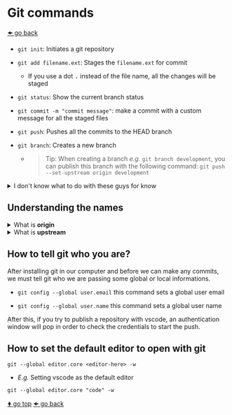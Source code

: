 # Git commands

[🠜 go back](../readme.md)

- `git init`: Initiates a git repository

- `git add filename.ext`: Stages the `filename.ext` for commit
  - If you use a dot <kbd>.</kbd> instead of the file name, all the changes will be staged

- `git status`: Show the current branch status

- `git commit -m "commit message"`: make a commit with a custom message for all the staged files

- `git push`: Pushes all the commits to the HEAD branch

- `git branch`: Creates a new branch

  - > Tip: When creating a branch _e.g._ `git branch development`, you can publish this branch with the following command: `git push --set-upstream origin development`



<details>
<summary>I don't know what to do with these guys for know</summary>
`git remote -v`<br>
`git remote add`<br>
`git remote remove`
</details>

## Understanding the names

<details>
<summary>What is <b>origin</b></summary>
Origin is an alias for the remote repository that the project was originally cloned from.
</details>

<details>
<summary>What is <b>upstream</b></summary>
Upstream refers to the original repo or a branch. For example, when you clone from Github, the remote Github repo is upstream for the cloned local copy.
</details>

## How to tell git who you are?

After installing git in our computer and before we can make any commits, we must tell git who we are passing some global or local informations.

- `git config --global user.email` this command sets a global user email

- `git config --global user.name` this command sets a global user name

After this, if you try to publish a repository with vscode, an authentication window will pop in order to check the credentials to start the push.

## How to set the default editor to open with git

```git
git --global editor.core <editor-here> -w
```

- _E.g._ Setting vscode as the default editor

```git
git --global editor.core "code" -w
```

[🠝 go top](#git-commands)
[🠜 go back](../readme.md)
